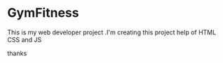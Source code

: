 # GymFitness
This is my web developer project .I'm creating this project help of HTML CSS and JS      


 thanks

